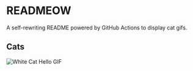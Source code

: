 # READMEOW

A self-rewriting README powered by GitHub Actions to display cat gifs.

## Cats

![White Cat Hello GIF](https://media2.giphy.com/media/v1.Y2lkPTlhY2QwMmRha2RvcnUzaTd4dmJyYWU1ZDJzNmh2cjgxanpvODU4bjJwYnJob2V0NyZlcD12MV9naWZzX3NlYXJjaCZjdD1n/vFKqnCdLPNOKc/200.gif)
